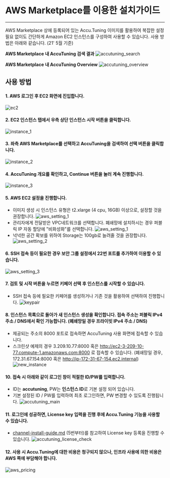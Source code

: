 # AWS Marketplace를 이용한 설치가이드 
-----
AWS Marketplace 상에 등록되어 있는 Accu.Tuning 이미지를 활용하여 복잡한 설정 필요 없이도 간단하게 Amazon EC2 인스턴스를 구성하여 사용할 수 있습니다. 사용 방법은 아래와 같습니다. (21' 5월 기준)

**AWS Marketplace 내 AccuTuning 검색 결과**
![accutuning_search](./images/marketplace_1.png)

**AWS Marketplace 내 AccuTuning Overview**
![accutuning_overview](./images/marketplace_2.png)


## 사용 방법
#### 1. AWS 로그인 후 EC2 화면에 진입합니다.
![ec2](./images/ec2.png)


#### 2. EC2 인스턴스 탭에서 우측 상단 인스턴스 시작 버튼을 클릭합니다.
![instance_1](./images/instance_1.png)

#### 3. 좌측 AWS Marketplace를 선택하고 AccuTuning을 검색하여 선택 버튼을 클릭합니다.
![instance_2](./images/instance_2.png)

#### 4. AccuTuning 개요를 확인하고, Continue 버튼을 눌러 계속 진행합니다.
![instance_3](./images/instance_3.png)

#### 5. AWS EC2 설정을 진행합니다.
- 이미지 생성 시 인스턴스 유형은 t2.xlarge (4 cpu, 16GB) 이상으로, 설정할 것을 권장합니다.
![aws_setting_1](./images/aws_setting_1.png)
- 관리자에게 전달받은 VPC네트워크를 선택합니다. 폐쇄망에 설치하시는 경우 퍼블릭 IP 자동 할당에 "비화성화"를 선택합니다.
![aws_setting_1](./images/aws_setting_1_1.png)
- 넉넉한 공간 확보를 위하여 Storage는 100gb로 늘려줄 것을 권장합니다.
![aws_setting_2](./images/aws_setting_2.png)


#### 6. SSH 접속 등이 필요한 경우 보안 그룹 설정에서 22번 포트를 추가하여 이용할 수 있습니다.
![aws_setting_3](./images/aws_setting_3.png)

#### 7. 검토 및 시작 버튼을 누르면 키페어 선택 후 인스턴스를 시작할 수 있습니다.
- SSH 접속 등에 필요한 키페어를 생성하거나 기존 것을 활용하여 선택하여 진행합니다.
![keypair](./images/keypair.png)

#### 8. 인스턴스 목록으로 돌아가 새 인스턴스 생성을 확인합니다. 접속 주소는 퍼블릭 IPv4 주소 / DNS에서 확인 가능합니다. (폐쇄망일 경우 프라이빗 IPv4 주소 / DNS)
- 제공되는 주소의 8000 포트로 접속하면 AccuTuning 사용 화면에 접속할 수 있습니다.
- 스크린샷 예제의 경우 3.209.10.77:8000 혹은 http://ec2-3-209-10-77.compute-1.amazonaws.com:8000 로 접속할 수 있습니다.
(폐쇄망일 경우, 172.31.67.154:8000 혹은 http://ip-172-31-67-154.ec2.internal)
![new_instance](./images/new_instance.png)

#### 10. 접속 시 아래와 같이 로그인 창이  적절한 ID/PW를 입력합니다.
- ID는 **accutuning**, PW는 **인스턴스 ID**로 기본 설정 되어 있습니다.
- 기본 설정된 ID / PW를 입력하여 최초 로그인하면, PW 변경할 수 있도록 진행됩니다.
![accutuning_main](./images/accutuning_main.png)

#### 11. 로그인에 성공하면, License key 입력을 진행 후에 Accu.Tuning 기능을 사용할 수 있습니다.
- [channel-install-guide.md](https://github.com/AIIP-DEV/accutuning-install/blob/main/channel-install-guide.md) (5번부터)를 참고하여 License key 등록을 진행할 수 있습니다.
![accutuning_license_check](./images/accutuning_license_check.png)

#### 12. 사용 시 Accu.Tuning에 대한 비용은 청구되지 않으나, 인프라 사용에 의한 비용은 AWS 쪽에 부담해야 합니다.
![aws_pricing](./images/aws_pricing.png)
